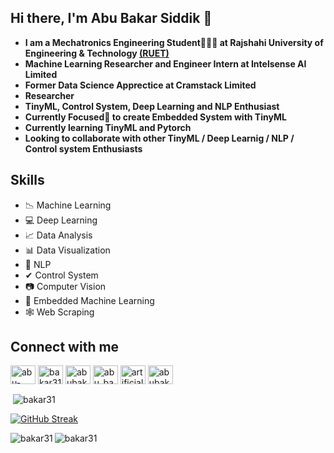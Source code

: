 ## Hi there, I'm Abu Bakar Siddik 👋

- **I am a Mechatronics Engineering Student👨🏻‍🎓 at Rajshahi University of Engineering & Technology [(RUET)](https://www.ruet.ac.bd/)**
- **Machine Learning Researcher and Engineer Intern at Intelsense AI Limited**
- **Former Data Science Apprectice at Cramstack Limited**
- **Researcher**
- **TinyML, Control System, Deep Learning and NLP Enthusiast**
- **Currently Focused🎯 to create Embedded System with TinyML**
- **Currently learning TinyML and Pytorch**
- **Looking to collaborate with other TinyML / Deep Learnig / NLP / Control system Enthusiasts**

## Skills
- 📉 Machine Learning
- 💻 Deep Learning
- 📈 Data Analysis
- 📊 Data Visualization
- 📖 NLP
- ✔ Control System
- 📷 Computer Vision
- 📱 Embedded Machine Learning
- 🕸 Web Scraping

## Connect with me
<p align="left">
<a href="https://linkedin.com/in/abu-bakar-siddik31" target="blank"><img align="center" src="https://raw.githubusercontent.com/rahuldkjain/github-profile-readme-generator/master/src/images/icons/Social/linked-in-alt.svg" alt="abu-bakar-siddik31" height="30" width="40" /></a>
<a href="https://kaggle.com/bakar31" target="blank"><img align="center" src="https://raw.githubusercontent.com/rahuldkjain/github-profile-readme-generator/master/src/images/icons/Social/kaggle.svg" alt="bakar31" height="30" width="40" /></a>
<a href="https://fb.com/abubakarsiddik031" target="blank"><img align="center" src="https://raw.githubusercontent.com/rahuldkjain/github-profile-readme-generator/master/src/images/icons/Social/facebook.svg" alt="abubakarsiddik031" height="30" width="40" /></a>
<a href="https://www.instagram.com/abu_bakar_siddik31/" target="blank"><img align="center" src="https://raw.githubusercontent.com/rahuldkjain/github-profile-readme-generator/master/src/images/icons/Social/instagram.svg" alt="abu_bakar_siddik31" height="30" width="40" /></a>
<a href="https://www.youtube.com/channel/UC6DxuIWVP8Ht1RfE5GlRfrQ" target="blank"><img align="center" src="https://raw.githubusercontent.com/rahuldkjain/github-profile-readme-generator/master/src/images/icons/Social/youtube.svg" alt="artificial neuron" height="30" width="40" /></a>
<a href="https://www.hackerrank.com/abubakarsiddik" target="blank"><img align="center" src="https://raw.githubusercontent.com/rahuldkjain/github-profile-readme-generator/master/src/images/icons/Social/hackerrank.svg" alt="abubakarsiddik" height="30" width="40" /></a>
</p>


<p>&nbsp;<img align="center" src="https://github-readme-stats.vercel.app/api?username=bakar31&show_icons=true&theme=dark&title_color=08a4d9&text_color=ffffff&locale=en" alt="bakar31" /></p>

[![GitHub Streak](https://github-readme-streak-stats.herokuapp.com?user=bakar31&theme=dark&date_format=M%20j%5B%2C%20Y%5D)](https://git.io/streak-stats)

<p><img align="left" src="https://github-readme-stats.vercel.app/api/top-langs?username=bakar31&show_icons=true&theme=dark&title_color=2b93d4&text_color=ededed&locale=en&layout=compact" alt="bakar31" /></p>

<p align="left"> <img src="https://komarev.com/ghpvc/?username=bakar31&label=Profile%20views&color=0e75b6&style=flat" alt="bakar31" /> </p>
